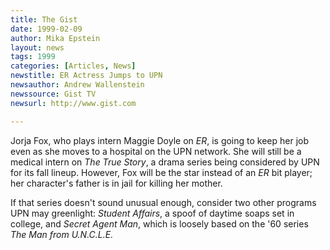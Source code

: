 ```yaml
---
title: The Gist
date: 1999-02-09
author: Mika Epstein
layout: news
tags: 1999
categories: [Articles, News]
newstitle: ER Actress Jumps to UPN  
newsauthor: Andrew Wallenstein  
newssource: Gist TV  
newsurl: http://www.gist.com  

---
```

Jorja Fox, who plays intern Maggie Doyle on *ER*, is going to keep her job even as she moves to a hospital on the UPN network. She will still be a medical intern on *The True Story*, a drama series being considered by UPN for its fall lineup. However, Fox will be the star instead of an *ER* bit player; her character's father is in jail for killing her mother.

If that series doesn't sound unusual enough, consider two other programs UPN may greenlight: *Student Affairs*, a spoof of daytime soaps set in college, and *Secret Agent Man*, which is loosely based on the '60 series *The Man from U.N.C.L.E.*  
